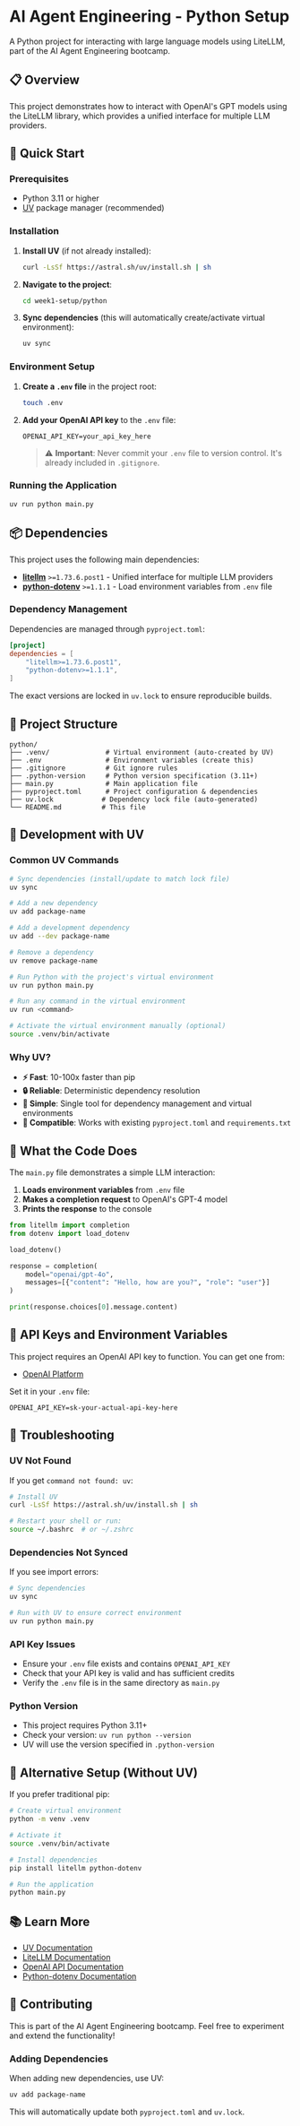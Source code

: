 # AI Agent Engineering - Python Setup

A Python project for interacting with large language models using LiteLLM, part of the AI Agent Engineering bootcamp.

## 📋 Overview

This project demonstrates how to interact with OpenAI's GPT models using the LiteLLM library, which provides a unified interface for multiple LLM providers.

## 🚀 Quick Start

### Prerequisites

- Python 3.11 or higher
- [UV](https://github.com/astral-sh/uv) package manager (recommended)

### Installation

1. **Install UV** (if not already installed):
   ```bash
   curl -LsSf https://astral.sh/uv/install.sh | sh
   ```

2. **Navigate to the project**:
   ```bash
   cd week1-setup/python
   ```

3. **Sync dependencies** (this will automatically create/activate virtual environment):
   ```bash
   uv sync
   ```

### Environment Setup

1. **Create a `.env` file** in the project root:
   ```bash
   touch .env
   ```

2. **Add your OpenAI API key** to the `.env` file:
   ```env
   OPENAI_API_KEY=your_api_key_here
   ```

   > ⚠️ **Important**: Never commit your `.env` file to version control. It's already included in `.gitignore`.

### Running the Application

```bash
uv run python main.py
```

## 📦 Dependencies

This project uses the following main dependencies:

- **[litellm](https://litellm.ai/)** `>=1.73.6.post1` - Unified interface for multiple LLM providers
- **[python-dotenv](https://pypi.org/project/python-dotenv/)** `>=1.1.1` - Load environment variables from `.env` file

### Dependency Management

Dependencies are managed through `pyproject.toml`:

```toml
[project]
dependencies = [
    "litellm>=1.73.6.post1",
    "python-dotenv>=1.1.1",
]
```

The exact versions are locked in `uv.lock` to ensure reproducible builds.

## 📁 Project Structure

```
python/
├── .venv/              # Virtual environment (auto-created by UV)
├── .env                # Environment variables (create this)
├── .gitignore          # Git ignore rules
├── .python-version     # Python version specification (3.11+)
├── main.py             # Main application file
├── pyproject.toml      # Project configuration & dependencies
├── uv.lock            # Dependency lock file (auto-generated)
└── README.md          # This file
```

## 🔧 Development with UV

### Common UV Commands

```bash
# Sync dependencies (install/update to match lock file)
uv sync

# Add a new dependency
uv add package-name

# Add a development dependency
uv add --dev package-name

# Remove a dependency
uv remove package-name

# Run Python with the project's virtual environment
uv run python main.py

# Run any command in the virtual environment
uv run <command>

# Activate the virtual environment manually (optional)
source .venv/bin/activate
```

### Why UV?

- **⚡ Fast**: 10-100x faster than pip
- **🔒 Reliable**: Deterministic dependency resolution
- **🎯 Simple**: Single tool for dependency management and virtual environments
- **🔄 Compatible**: Works with existing `pyproject.toml` and `requirements.txt`

## 🎯 What the Code Does

The `main.py` file demonstrates a simple LLM interaction:

1. **Loads environment variables** from `.env` file
2. **Makes a completion request** to OpenAI's GPT-4 model
3. **Prints the response** to the console

```python
from litellm import completion
from dotenv import load_dotenv

load_dotenv()

response = completion(
    model="openai/gpt-4o",
    messages=[{"content": "Hello, how are you?", "role": "user"}]
)

print(response.choices[0].message.content)
```

## 🔑 API Keys and Environment Variables

This project requires an OpenAI API key to function. You can get one from:
- [OpenAI Platform](https://platform.openai.com/api-keys)

Set it in your `.env` file:
```env
OPENAI_API_KEY=sk-your-actual-api-key-here
```

## 🐛 Troubleshooting

### UV Not Found
If you get `command not found: uv`:
```bash
# Install UV
curl -LsSf https://astral.sh/uv/install.sh | sh

# Restart your shell or run:
source ~/.bashrc  # or ~/.zshrc
```

### Dependencies Not Synced
If you see import errors:
```bash
# Sync dependencies
uv sync

# Run with UV to ensure correct environment
uv run python main.py
```

### API Key Issues
- Ensure your `.env` file exists and contains `OPENAI_API_KEY`
- Check that your API key is valid and has sufficient credits
- Verify the `.env` file is in the same directory as `main.py`

### Python Version
- This project requires Python 3.11+
- Check your version: `uv run python --version`
- UV will use the version specified in `.python-version`

## 🔄 Alternative Setup (Without UV)

If you prefer traditional pip:

```bash
# Create virtual environment
python -m venv .venv

# Activate it
source .venv/bin/activate

# Install dependencies
pip install litellm python-dotenv

# Run the application
python main.py
```

## 📚 Learn More

- [UV Documentation](https://github.com/astral-sh/uv)
- [LiteLLM Documentation](https://docs.litellm.ai/)
- [OpenAI API Documentation](https://platform.openai.com/docs/)
- [Python-dotenv Documentation](https://pypi.org/project/python-dotenv/)

## 🤝 Contributing

This is part of the AI Agent Engineering bootcamp. Feel free to experiment and extend the functionality!

### Adding Dependencies

When adding new dependencies, use UV:
```bash
uv add package-name
```

This will automatically update both `pyproject.toml` and `uv.lock`.
